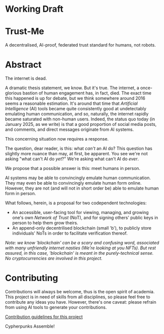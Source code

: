 # Working Draft

# Trust-Me
A decentralised, AI-proof, federated trust standard for humans, not robots.

# Abstract
The internet is dead.

A dramatic thesis statement, we know. But it's true. The internet, a once-glorious bastion of human engagement has, in fact, died. The exact time this happened is up for debate, but we think somewhere around 2016 seems a reasonable estimation. It's around that time that *Artificial Intelligence* (AI) tools became quite consistently good at undetectably emulating human communication, and so, naturally, the internet rapidly became saturated with non-human users. Indeed, the status quo today (in January 2025, as we write) is that a good proportion of social media posts, and comments, and direct messages originate from AI systems.

This concerning situation now requires a response.

The question, dear reader, is this: what *can't* an AI do? This question has slightly more nuance than may, at first, be apparent. You see we're not asking "what can't AI do *yet*?" We're asking what can't AI do *ever*.

We propose that a possible answer is this: meet humans in person.

AI systems may be able to convincingly emulate human communication. They may even be able to convincingly emulate human form online. However, they are not (and will not in short order be) able to emulate human form in person.

What follows, herein, is a proposal for two codependent technologies:
- An accessible, user-facing tool for viewing, managing, and growing one's own *Network of Trust* (NoT), and for signing others' public keys in person to help them grow theirs.
- An append-only decentrilised blockchain (small 'b'), to publicly store individuals' NoTs in order to facilitate verification thereof.

*Note: we know 'blockchain' can be a scary and confusing word, associated with many unfriendly internet nasties (We're looking at you NFTs). But rest assured, in this case, 'blockchain' is meant in the purely-technical sense. No cryptocurrencies are involved in this project.*

# Contributing
Contributions will always be welcome, thus is the open spirit of academia. This project is in need of skills from all disciplines, so please feel free to contribute any ideas you have. However, there's one caveat: please refrain from using AI tools to generate your contributions.

[Contribution guidelines for this project](CONTRIBUTING.md)

Cypherpunks Assemble!
